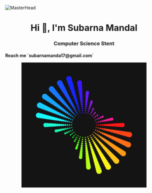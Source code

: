 ![MasterHead](https://www.gifcen.com/wp-content/uploads/2022/07/discord-banner-gif-8.gif)
<h1 align="center">Hi 👋, I'm Subarna Mandal</h1>
<h3 align="center">Computer Science Stent</h3>
<h4 aligh="center">Reach me `subarnamanda17@gmail.com`
<p align="center">
    <img alt="Coding" width="400" height="400" src="aaa.gif">
  </p>


<p align="left">
</p>
